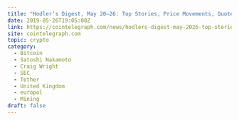 ```yaml
---
title: "Hodler’s Digest, May 20–26: Top Stories, Price Movements, Quotes and FUD of the Week"
date: 2019-05-26T19:05:00Z
link: https://cointelegraph.com/news/hodlers-digest-may-2026-top-stories-price-movements-quotes-and-fud-of-the-week?utm_medium=RSS&utm_source=hune
site: cointelegraph.com
topic: crypto
category:
  - Bitcoin
  - Satoshi Nakamoto
  - Craig Wright
  - SEC
  - Tether
  - United Kingdom
  - europol
  - Mining
draft: false
---
```

